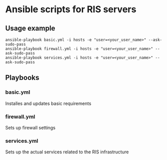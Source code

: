 Ansible scripts for RIS servers
===============================

## Usage example

    ansible-playbook basic.yml -i hosts -e "user=<your_user_name>" --ask-sudo-pass
    ansible-playbook firewall.yml -i hosts -e "user=<your_user_name>" --ask-sudo-pass
    ansible-playbook services.yml -i hosts -e "user=<your_user_name>" --ask-sudo-pass

## Playbooks

### basic.yml

Installes and updates basic requirements

### firewall.yml

Sets up firewall settings

### services.yml

Sets up the actual services related to the RIS infrastructure
